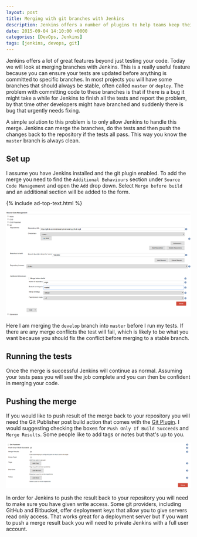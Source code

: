 ```yaml
---
layout: post
title: Merging with git branches with Jenkins
description: Jenkins offers a number of plugins to help teams keep their stable branches stable. Here's how to set it up
date: 2015-09-04 14:10:00 +0000
categories: [DevOps, Jenkins]
tags: [jenkins, devops, git]
---
```


Jenkins offers a lot of great features beyond just testing your code. Today we will look at merging branches with Jenkins. This is a really useful feature because you can ensure your tests are updated before anything is committed to specific branches. In most projects you will have some branches that should always be stable, often called `master` or `deploy`. The problem with committing code to these branches is that if there is a bug it might take a while for Jenkins to finish all the tests and report the problem, by that time other developers might have branched and suddenly there is bug that urgently needs fixing.

A simple solution to this problem is to only allow Jenkins to handle this merge. Jenkins can merge the branches, do the tests and then push the changes back to the repository if the tests all pass. This way you know the `master` branch is always clean.

## Set up

I assume you have Jenkins installed and the git plugin enabled. To add the merge you need to find the `Additional Behaviours` section under `Source Code Management` and open the `Add` drop down. Select `Merge before build` and an additional section will be added to the form.

{% include ad-top-text.html %}

![Jenkins source control during a merge](/assets/img/jenkins/jenkins_merge.png)

Here I am merging the `develop` branch into `master` before I run my tests. If there are any merge conflicts the test will fail, which is likely to be what you want because you should fix the conflict before merging to a stable branch.

## Running the tests

Once the merge is successful Jenkins will continue as normal. Assuming your tests pass you will see the job complete and you can then be confident in merging your code.

## Pushing the merge

If you would like to push result of the merge back to your repository you will need the Git Publisher post build action that comes with the [Git Plugin](https://wiki.jenkins-ci.org/display/JENKINS/Git+Plugin). I would suggesting checking the boxes for `Push Only If Build Succeeds` and `Merge Results`. Some people like to add tags or notes but that's up to you.

![Jenkins push merge result](/assets/img/jenkins/jenkins_push.png)

In order for Jenkins to push the result back to your repository you will need to make sure you have given write access. Some git providers, including GitHub and Bitbucket, offer deployment keys that allow you to give servers read only access. That works great for a deployment server but if you want to push a merge result back you will need to private Jenkins with a full user account.
